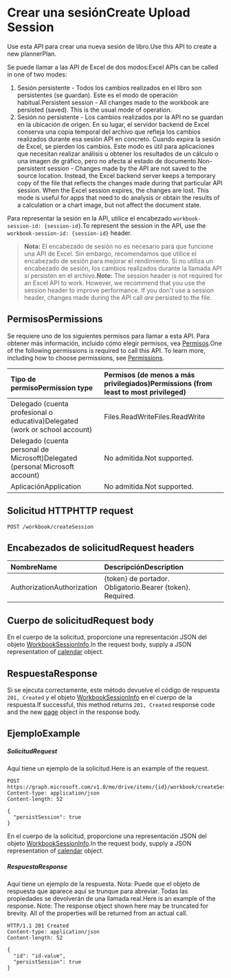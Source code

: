 # <a name="create-session"></a><span data-ttu-id="8c3b8-101">Crear una sesión</span><span class="sxs-lookup"><span data-stu-id="8c3b8-101">Create Upload Session</span></span>

<span data-ttu-id="8c3b8-102">Use esta API para crear una nueva sesión de libro.</span><span class="sxs-lookup"><span data-stu-id="8c3b8-102">Use this API to create a new plannerPlan.</span></span> 

<span data-ttu-id="8c3b8-103">Se puede llamar a las API de Excel de dos modos:</span><span class="sxs-lookup"><span data-stu-id="8c3b8-103">Excel APIs can be called in one of two modes:</span></span> 

1. <span data-ttu-id="8c3b8-p101">Sesión persistente - Todos los cambios realizados en el libro son persistentes (se guardan). Este es el modo de operación habitual.</span><span class="sxs-lookup"><span data-stu-id="8c3b8-p101">Persistent session - All changes made to the workbook are persisted (saved). This is the usual mode of operation.</span></span> 
2. <span data-ttu-id="8c3b8-p102">Sesión no persistente - Los cambios realizados por la API no se guardan en la ubicación de origen. En su lugar, el servidor backend de Excel conserva una copia temporal del archivo que refleja los cambios realizados durante esa sesión API en concreto. Cuando expira la sesión de Excel, se pierden los cambios. Este modo es útil para aplicaciones que necesitan realizar análisis u obtener los resultados de un cálculo o una imagen de gráfico, pero no afecta al estado de documento.</span><span class="sxs-lookup"><span data-stu-id="8c3b8-p102">Non-persistent session - Changes made by the API are not saved to the source location. Instead, the Excel backend server keeps a temporary copy of the file that reflects the changes made during that particular API session. When the Excel session expires, the changes are lost. This mode is useful for apps that need to do analysis or obtain the results of a calculation or a chart image, but not affect the document state.</span></span>   

<span data-ttu-id="8c3b8-110">Para representar la sesión en la API, utilice el encabezado `workbook-session-id: {session-id}`.</span><span class="sxs-lookup"><span data-stu-id="8c3b8-110">To represent the session in the API, use the `workbook-session-id: {session-id}` header.</span></span> 

><span data-ttu-id="8c3b8-p103">**Nota:** El encabezado de sesión no es necesario para que funcione una API de Excel. Sin embargo, recomendamos que utilice el encabezado de sesión para mejorar el rendimiento. Si no utiliza un encabezado de sesión, los cambios realizados durante la llamada API _sí_ persisten en el archivo.</span><span class="sxs-lookup"><span data-stu-id="8c3b8-p103">**Note:** The session header is not required for an Excel API to work. However, we recommend that you use the session header to improve performance. If you don't use a session header, changes made during the API call _are_ persisted to the file.</span></span>  

## <a name="permissions"></a><span data-ttu-id="8c3b8-114">Permisos</span><span class="sxs-lookup"><span data-stu-id="8c3b8-114">Permissions</span></span>
<span data-ttu-id="8c3b8-p104">Se requiere uno de los siguientes permisos para llamar a esta API. Para obtener más información, incluido cómo elegir permisos, vea [Permisos](../../../concepts/permissions_reference.md).</span><span class="sxs-lookup"><span data-stu-id="8c3b8-p104">One of the following permissions is required to call this API. To learn more, including how to choose permissions, see [Permissions](../../../concepts/permissions_reference.md).</span></span>

|<span data-ttu-id="8c3b8-117">Tipo de permiso</span><span class="sxs-lookup"><span data-stu-id="8c3b8-117">Permission type</span></span>      | <span data-ttu-id="8c3b8-118">Permisos (de menos a más privilegiados)</span><span class="sxs-lookup"><span data-stu-id="8c3b8-118">Permissions (from least to most privileged)</span></span>              |
|:--------------------|:---------------------------------------------------------|
|<span data-ttu-id="8c3b8-119">Delegado (cuenta profesional o educativa)</span><span class="sxs-lookup"><span data-stu-id="8c3b8-119">Delegated (work or school account)</span></span> | <span data-ttu-id="8c3b8-120">Files.ReadWrite</span><span class="sxs-lookup"><span data-stu-id="8c3b8-120">Files.ReadWrite</span></span>    |
|<span data-ttu-id="8c3b8-121">Delegado (cuenta personal de Microsoft)</span><span class="sxs-lookup"><span data-stu-id="8c3b8-121">Delegated (personal Microsoft account)</span></span> | <span data-ttu-id="8c3b8-122">No admitida.</span><span class="sxs-lookup"><span data-stu-id="8c3b8-122">Not supported.</span></span>    |
|<span data-ttu-id="8c3b8-123">Aplicación</span><span class="sxs-lookup"><span data-stu-id="8c3b8-123">Application</span></span> | <span data-ttu-id="8c3b8-124">No admitida.</span><span class="sxs-lookup"><span data-stu-id="8c3b8-124">Not supported.</span></span> |

## <a name="http-request"></a><span data-ttu-id="8c3b8-125">Solicitud HTTP</span><span class="sxs-lookup"><span data-stu-id="8c3b8-125">HTTP request</span></span>
<!-- { "blockType": "ignored" } -->
```http
POST /workbook/createSession

```
## <a name="request-headers"></a><span data-ttu-id="8c3b8-126">Encabezados de solicitud</span><span class="sxs-lookup"><span data-stu-id="8c3b8-126">Request headers</span></span>
| <span data-ttu-id="8c3b8-127">Nombre</span><span class="sxs-lookup"><span data-stu-id="8c3b8-127">Name</span></span>       | <span data-ttu-id="8c3b8-128">Descripción</span><span class="sxs-lookup"><span data-stu-id="8c3b8-128">Description</span></span>|
|:---------------|:----------|
| <span data-ttu-id="8c3b8-129">Authorization</span><span class="sxs-lookup"><span data-stu-id="8c3b8-129">Authorization</span></span>  | <span data-ttu-id="8c3b8-p105">{token} de portador. Obligatorio.</span><span class="sxs-lookup"><span data-stu-id="8c3b8-p105">Bearer {token}. Required.</span></span> |

## <a name="request-body"></a><span data-ttu-id="8c3b8-132">Cuerpo de solicitud</span><span class="sxs-lookup"><span data-stu-id="8c3b8-132">Request body</span></span>
<span data-ttu-id="8c3b8-133">En el cuerpo de la solicitud, proporcione una representación JSON del objeto [WorkbookSessionInfo](../resources/workbooksessioninfo.md).</span><span class="sxs-lookup"><span data-stu-id="8c3b8-133">In the request body, supply a JSON representation of [calendar](../resources/workbooksessioninfo.md) object.</span></span>

## <a name="response"></a><span data-ttu-id="8c3b8-134">Respuesta</span><span class="sxs-lookup"><span data-stu-id="8c3b8-134">Response</span></span>

<span data-ttu-id="8c3b8-135">Si se ejecuta correctamente, este método devuelve el código de respuesta `201, Created` y el objeto [WorkbookSessionInfo](../resources/workbooksessioninfo.md) en el cuerpo de la respuesta.</span><span class="sxs-lookup"><span data-stu-id="8c3b8-135">If successful, this method returns `201, Created` response code and the new [page](../resources/workbooksessioninfo.md) object in the response body.</span></span>

## <a name="example"></a><span data-ttu-id="8c3b8-136">Ejemplo</span><span class="sxs-lookup"><span data-stu-id="8c3b8-136">Example</span></span>
##### <a name="request"></a><span data-ttu-id="8c3b8-137">Solicitud</span><span class="sxs-lookup"><span data-stu-id="8c3b8-137">Request</span></span>
<span data-ttu-id="8c3b8-138">Aquí tiene un ejemplo de la solicitud.</span><span class="sxs-lookup"><span data-stu-id="8c3b8-138">Here is an example of the request.</span></span>
<!-- {
  "blockType": "request",
  "name": "create_excel_session"
}-->
```http
POST https://graph.microsoft.com/v1.0/me/drive/items/{id}/workbook/createSession
Content-type: application/json
Content-length: 52

{
  "persistSession": true
}
```
<span data-ttu-id="8c3b8-139">En el cuerpo de la solicitud, proporcione una representación JSON del objeto [WorkbookSessionInfo](../resources/workbooksessioninfo.md).</span><span class="sxs-lookup"><span data-stu-id="8c3b8-139">In the request body, supply a JSON representation of [calendar](../resources/workbooksessioninfo.md) object.</span></span>

##### <a name="response"></a><span data-ttu-id="8c3b8-140">Respuesta</span><span class="sxs-lookup"><span data-stu-id="8c3b8-140">Response</span></span>
<span data-ttu-id="8c3b8-p106">Aquí tiene un ejemplo de la respuesta. Nota: Puede que el objeto de respuesta que aparece aquí se trunque para abreviar. Todas las propiedades se devolverán de una llamada real.</span><span class="sxs-lookup"><span data-stu-id="8c3b8-p106">Here is an example of the response. Note: The response object shown here may be truncated for brevity. All of the properties will be returned from an actual call.</span></span>
<!-- {
  "blockType": "response",
  "truncated": true,
  "@odata.type": "microsoft.graph.workbookSessionInfo"
} -->
```http
HTTP/1.1 201 Created
Content-type: application/json
Content-length: 52

{
  "id": "id-value",
  "persistSession": true
}
```

